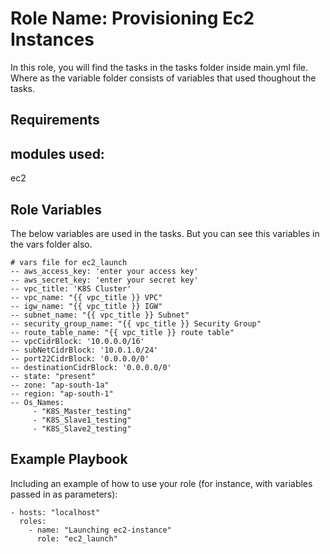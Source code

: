 Role Name: Provisioning Ec2 Instances
=========

In this role, you will find the tasks in the tasks folder inside main.yml file. Where as the variable folder consists of variables that used thoughout the tasks.

Requirements
------------
## modules used:
ec2

Role Variables
--------------
The  below variables are used in the tasks. But you can see this variables in the vars folder also.
```
# vars file for ec2_launch
-- aws_access_key: 'enter your access key'
-- aws_secret_key: 'enter your secret key'
-- vpc_title: 'K8S Cluster'
-- vpc_name: "{{ vpc_title }} VPC"
-- igw_name: "{{ vpc_title }} IGW"
-- subnet_name: "{{ vpc_title }} Subnet"
-- security_group_name: "{{ vpc_title }} Security Group"
-- route_table_name: "{{ vpc_title }} route table"
-- vpcCidrBlock: '10.0.0.0/16'
-- subNetCidrBlock: '10.0.1.0/24'
-- port22CidrBlock: '0.0.0.0/0'
-- destinationCidrBlock: '0.0.0.0/0'
-- state: "present"
-- zone: "ap-south-1a"
-- region: "ap-south-1"
-- Os_Names:
     - "K8S_Master_testing"
     - "K8S_Slave1_testing"
     - "K8S_Slave2_testing"
```


Example Playbook
----------------

Including an example of how to use your role (for instance, with variables passed in as parameters):

    - hosts: "localhost"
      roles:
        - name: "Launching ec2-instance"
          role: "ec2_launch"


